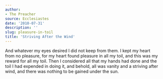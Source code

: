 ```yaml
---
author:
- The Preacher
source: Ecclesiastes
date: '2010-07-31'
description: ''
slug: pleasure-in-toil
title: 'Striving After the Wind'
---
```

And whatever my eyes desired I did not keep from them. I kept my heart from no pleasure, for my heart found pleasure in all my toil, and this was my reward for all my toil. Then I considered all that my hands had done and the toil I had expended in doing it, and behold, all was vanity and a striving after wind, and there was nothing to be gained under the sun.



